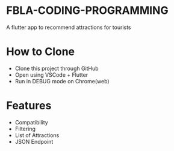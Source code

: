 # FBLA-CODING-PROGRAMMING

A flutter app to recommend attractions for tourists

# How to Clone
- Clone this project through GitHub
- Open using VSCode + Flutter
- Run in DEBUG mode on Chrome(web)

# Features
- Compatibility
- Filtering
- List of Attractions
- JSON Endpoint

